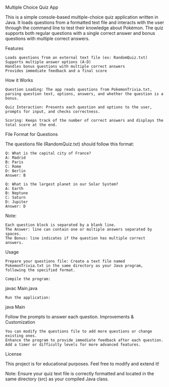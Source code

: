 Multiple Choice Quiz App

This is a simple console-based multiple-choice quiz application written in Java. It loads questions from a formatted text file and interacts with the user through the command line to test their knowledge about Pokémon. The quiz supports both regular questions with a single correct answer and bonus questions with multiple correct answers.

Features

    Loads questions from an external text file (ex: RandomQuiz.txt)
    Supports multiple answer options (A-D)
    Handles bonus questions with multiple correct answers
    Provides immediate feedback and a final score

How it Works

    Question Loading: The app reads questions from PokemonTrivia.txt, parsing question text, options, answers, and whether the question is a bonus.

    Quiz Interaction: Presents each question and options to the user, prompts for input, and checks correctness.

    Scoring: Keeps track of the number of correct answers and displays the total score at the end.

File Format for Questions

The questions file (RandomQuiz.txt) should follow this format:

          

    Q: What is the capital city of France?
    A: Madrid
    B: Paris
    C: Rome
    D: Berlin
    Answer: B
    
    Q: What is the largest planet in our Solar System?
    A: Earth
    B: Neptune
    C: Saturn
    D: Jupiter
    Answer: D

      

Note:

    Each question block is separated by a blank line.
    The Answer: line can contain one or multiple answers separated by spaces.
    The Bonus: line indicates if the question has multiple correct answers.

Usage

    Prepare your questions file: Create a text file named PokemonTrivia.txt in the same directory as your Java program, following the specified format.

    Compile the program:

          

javac Main.java

      

    Run the application:

          

java Main

      

Follow the prompts to answer each question.
Improvements & Customization

    You can modify the questions file to add more questions or change existing ones.
    Enhance the program to provide immediate feedback after each question.
    Add a timer or difficulty levels for more advanced features.

License

This project is for educational purposes. Feel free to modify and extend it!

Note: Ensure your quiz text file is correctly formatted and located in the same directory (src) as your compiled Java class.
